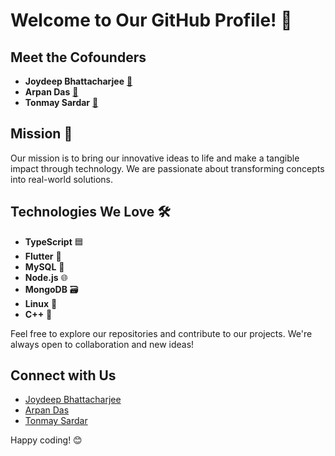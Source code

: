 # Welcome to Our GitHub Profile! 👋

## Meet the Cofounders

- **Joydeep Bhattacharjee** [🔗](https://github.com/joydeep2001)
- **Arpan Das** [🔗](https://github.com/arpan4119)
- **Tonmay Sardar** [🔗](https://github.com/Ant-Tonmay)

## Mission 🚀

Our mission is to bring our innovative ideas to life and make a tangible impact through technology. We are passionate about transforming concepts into real-world solutions.

## Technologies We Love 🛠️

- **TypeScript** 🟦
- **Flutter** 🦄
- **MySQL** 💾
- **Node.js** 🌐
- **MongoDB** 🗃️
- **Linux** 🐧
- **C++** 🚀

Feel free to explore our repositories and contribute to our projects. We're always open to collaboration and new ideas!

## Connect with Us

- [Joydeep Bhattacharjee](https://www.linkedin.com/in/thejoydeep/)
- [Arpan Das](https://www.linkedin.com/in/arpan4119/)
- [Tonmay Sardar](https://www.linkedin.com/in/tonmay-sardar/)

Happy coding! 😊
